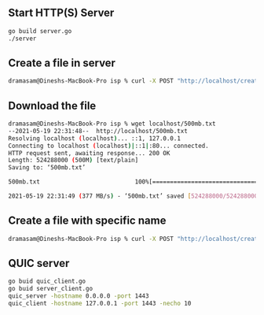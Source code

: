 
## Start HTTP(S) Server
```bash
go build server.go
./server
```

## Create a file in server

```bash
dramasam@Dineshs-MacBook-Pro isp % curl -X POST "http://localhost/create?mb=500"
```

## Download the file

```bash
dramasam@Dineshs-MacBook-Pro isp % wget localhost/500mb.txt
--2021-05-19 22:31:48--  http://localhost/500mb.txt
Resolving localhost (localhost)... ::1, 127.0.0.1
Connecting to localhost (localhost)|::1|:80... connected.
HTTP request sent, awaiting response... 200 OK
Length: 524288000 (500M) [text/plain]
Saving to: ‘500mb.txt’

500mb.txt                           100%[==================================================================>] 500.00M   377MB/s    in 1.3s    

2021-05-19 22:31:49 (377 MB/s) - ‘500mb.txt’ saved [524288000/524288000]
```

## Create a file with specific name
```bash
dramasam@Dineshs-MacBook-Pro isp % curl -X POST "http://localhost/create?mb=500&file=index.html"
```

## QUIC server
```bash
go buid quic_client.go
go buid server_client.go
quic_server -hostname 0.0.0.0 -port 1443 
quic_client -hostname 127.0.0.1 -port 1443 -necho 10
```

